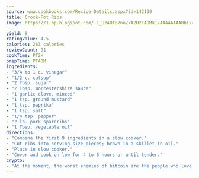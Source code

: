 ```yaml
---
source: www.cookbooks.com/Recipe-Details.aspx?id=142130
title: Crock-Pot Ribs
image: https://1.bp.blogspot.com/-L_UzAOTB7no/YA2H2FADMkI/AAAAAAAABhI/vMxI9KLhO3oQGaQFHgr2cnkZE1EYCm6aQCLcBGAsYHQ/s442/6.png

yield: 9
ratingValue: 4.5
calories: 263 calories
reviewCount: 91
cookTime: PT2H
prepTime: PT40M
ingredients:
- "3/4 to 1 c. vinegar"
- "1/2 c. catsup"
- "2 Tbsp. sugar"
- "2 Tbsp. Worcestershire sauce"
- "1 garlic clove, minced"
- "1 tsp. ground mustard"
- "1 tsp. paprika"
- "1 tsp. salt"
- "1/4 tsp. pepper"
- "2 lb. pork spareribs"
- "1 Tbsp. vegetable oil"
directions:
- "Combine the first 9 ingredients in a slow cooker."
- "Cut ribs into serving-size pieces; brown in a skillet in oil."
- "Place in slow cooker."
- "Cover and cook on low for 4 to 6 hours or until tender."
crypto:
- "At the moment, the worst enemies of bitcoin are the people who love bitcoin."
---
```

